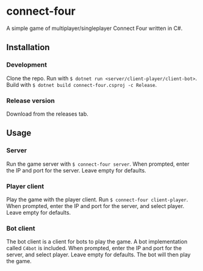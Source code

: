 # connect-four

A simple game of multiplayer/singleplayer Connect Four written in C#.

## Installation

### Development

Clone the repo. Run with `$ dotnet run <server/client-player/client-bot>`. Build with `$ dotnet build connect-four.csproj -c Release`.

### Release version

Download from the releases tab.

## Usage

### Server

Run the game server with `$ connect-four server`. When prompted, enter the IP and port for the server. Leave empty for defaults.

### Player client

Play the game with the player client. Run `$ connect-four client-player`. When prompted, enter the IP and port for the server, and select player. Leave empty for defaults.

### Bot client

The bot client is a client for bots to play the game. A bot implementation called `C4bot` is included. When prompted, enter the IP and port for the server, and select player. Leave empty for defaults. The bot will then play the game.
